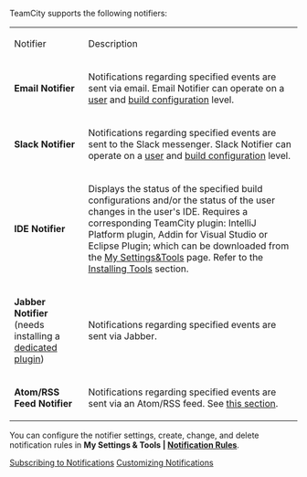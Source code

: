 [//]: # (title: Notifier)
[//]: # (auxiliary-id: Notifier)

TeamCity supports the following notifiers:

<table><tr>

<td>

Notifier


</td>

<td>

Description


</td></tr><tr>

<td>

__Email Notifier__


</td>

<td>

Notifications regarding specified events are sent via email. Email Notifier can operate on a [user](subscribing-to-notifications.md#Subscribing+to+User-level+Notifications) and [build configuration](notifications.md) level.

</td></tr>

<tr>

<td>

__Slack Notifier__


</td>

<td>

Notifications regarding specified events are sent to the Slack messenger. Slack Notifier can operate on a [user](subscribing-to-notifications.md#Subscribing+to+User-level+Notifications) and [build configuration](notifications.md) level.

</td></tr>

<tr>

<td>

__IDE Notifier__


</td>

<td>

Displays the status of the specified build configurations and/or the status of the user changes in the user's IDE. Requires a corresponding TeamCity plugin: IntelliJ Platform plugin, Addin for Visual Studio or Eclipse Plugin; which can be downloaded from the [My Settings&amp;Tools](subscribing-to-notifications.md) page. Refer to the [Installing Tools](installing-tools.md) section. 


</td></tr><tr product="tc">

<td>

__Jabber Notifier__ (needs installing a [dedicated plugin](https://plugins.jetbrains.com/plugin/17722-notifier-jabber-xmpp))

</td>

<td>

Notifications regarding specified events are sent via Jabber.


</td></tr><tr product="tc">

<td>

__Atom/RSS Feed Notifier__


</td>

<td>

Notifications regarding specified events are sent via an Atom/RSS feed. See [this section](customizing-notifications.md#Syndication+Feed+Template).

</td></tr></table>

You can configure the notifier settings, create, change, and delete notification rules in __My Settings \& Tools | [Notification Rules](subscribing-to-notifications.md)__.

 <seealso>
        <category ref="user-guide">
            <a href="subscribing-to-notifications.md">Subscribing to Notifications</a>
        </category>
        <category ref="admin-guide" product="tc">
            <a href="customizing-notifications.md">Customizing Notifications</a>
        </category>
</seealso>